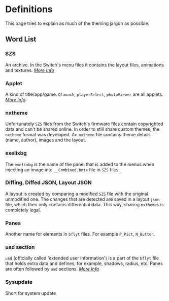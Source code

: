 # Definitions

This page tries to explain as much of the theming jargon as possible.

## Word List

### SZS

An archive. In the Switch's menu files it contains the layout files, animations and textures. [_More Info_](guide/filetypes.md#szs-files)

### Applet

A kind of title/app/game. `Qlaunch`, `playerSelect`, `photoViewer` are all applets. [_More Info_](guide/menu-files.md#menu-files)

### nxtheme

Unfortunately `SZS` files from the Switch's firmware files contain copyrighted data and can't be shared online. In order to still share custom themes, the `nxtheme` format was developed. An `nxtheme` file contains theme details (name, author), images and the layout.

### exelixbg

The `exelixbg` is the name of the panel that is added to the menus when injecting an image into `__Combined.bntx` file in `SZS` files.

### Diffing, Diffed JSON, Layout JSON

A layout is created by comparing a modified `SZS` file with the original unmodified one. The changes that are detected are saved in a layout `json` file, which then only contains differential data. This way, sharing `nxthemes` is completely legal.

### Panes

Another name for elements in `bflyt` files. For example `P_Pict`, `N_Button`.

### usd section

`usd` (officially called 'extended user information') is a part of the `bflyt` file that holds extra data and defines, for example, shadows, radius, etc. Panes are often followed by `usd` sections. [_More Info_](guide/layouts/usd-sections.md)

### Sysupdate

Short for system update
